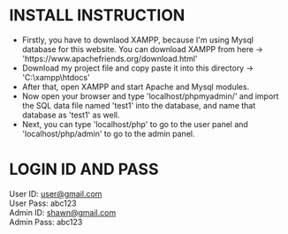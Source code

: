 # INSTALL INSTRUCTION

<ul> <li>Firstly, you have to downlaod XAMPP, because I'm using Mysql database for this website. You can download XAMPP from here -> 'https://www.apachefriends.org/download.html'</li>
<li>Download my project file and copy paste it into this directory -> 'C:\xampp\htdocs'</li>
<li>After that, open XAMPP and start Apache and Mysql modules.</li>
<li>Now open your browser and type 'localhost/phpmyadmin/' and import the SQL data file named 'test1' into the database, and name that database as 'test1' as well.</li>
<li>Next, you can type 'localhost/php' to go to the user panel and 'localhost/php/admin' to go to the admin panel.</li>
</ul>

# LOGIN ID AND PASS
User ID: user@gmail.com </br>
User Pass: abc123</br>
Admin ID: shawn@gmail.com</br>
Admin Pass: abc123</br>
